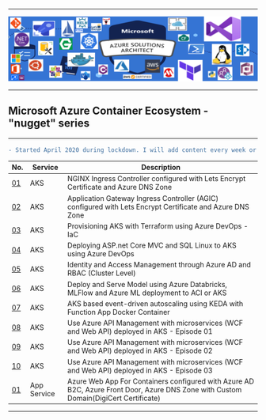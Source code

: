 ----------------------------------------------------------------------------------------------

![alt text](https://github.com/GBuenaflor/01azure/blob/master/Picture2.png)

----------------------------------------------------------------------------------------------
##  Microsoft Azure Container Ecosystem - "nugget" series
----------------------------------------------------------------------------------------------

```diff
- Started April 2020 during lockdown. I will add content every week or two. 
```

 

 | No.                                                                  | Service      |  Description                                                                |
 | ---------------------------------------------------------------------|--------------|---------------------------------------------------------------------------------|
 | [01](https://github.com/GBuenaflor/01azure-aks-ingresscontroller-https/) | AKS | NGINX Ingress Controller configured with Lets Encrypt Certificate and Azure DNS Zone  |
 | [02](https://github.com/GBuenaflor/01azure-aks-ingresscontroller-agic/) |  AKS | Application Gateway Ingress Controller (AGIC) configured with Lets Encrypt Certificate and Azure DNS Zone |
 | [03](https://github.com/GBuenaflor/01azure-aks-terraform-iac)  |  AKS | Provisioning AKS with Terraform using Azure DevOps - IaC  | 
 | [04](https://github.com/GBuenaflor/01azure-asp.netcore-mvc-sql-aks/)  |  AKS | Deploying ASP.net Core MVC and SQL Linux to AKS using Azure DevOps  |  
 | [05](https://github.com/GBuenaflor/01azure-aks-azure-ad-integration/) |  AKS | Identity and Access Management through Azure AD and RBAC (Cluster Level) |    
 | [06](https://github.com/GBuenaflor/01azure-aks-databricks-mlflow-azureML-deployment/) |  AKS | Deploy and Serve Model using Azure Databricks, MLFlow and Azure ML deployment to ACI or AKS |     
  | [07](https://github.com/GBuenaflor/01azure-aks-keda/) |  AKS | AKS based event-driven autoscaling using KEDA with Function App Docker Container |
  | [08](https://github.com/GBuenaflor/01azure-aks-apimanagement/) |  AKS | Use Azure API Management with microservices (WCF and Web API) deployed in AKS - Episode 01|
  | [09](https://github.com/GBuenaflor/01azure-aks-apimanagement-02/) |  AKS | Use Azure API Management with microservices (WCF and Web API) deployed in AKS - Episode 02|
  | [10](https://github.com/GBuenaflor/01azure-aks-apimanagement-03/) |  AKS | Use Azure API Management with microservices (WCF and Web API) deployed in AKS - Episode 03|
  | [01](https://github.com/GBuenaflor/01azure-appservices-webapp4container-b2c/) | App Service | Azure Web App For Containers configured with Azure AD B2C, Azure Front Door, Azure DNS Zone with Custom Domain(DigiCert Certificate) |
  
    
 
 ----------------------------------------------------------------------------------------------
  
   
    

 
   
   
   
   
   
